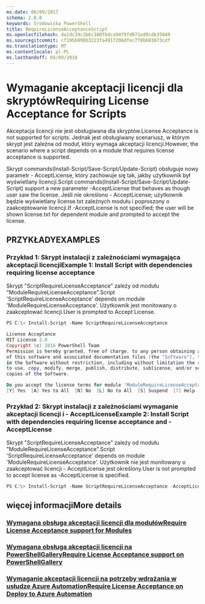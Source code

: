 ```yaml
---
ms.date: 06/09/2017
schema: 2.0.0
keywords: Środowiska PowerShell
title: RequireLicenseAcceptanceScript
ms.openlocfilehash: 4a2dc39c2b6c380fb4ca94f9fd071ed9cdb35049
ms.sourcegitcommit: cf195b090b3223fa4917206dfec7f0b603873cdf
ms.translationtype: MT
ms.contentlocale: pl-PL
ms.lasthandoff: 04/09/2018
---
```

# <a name="requiring-license-acceptance-for-scripts"></a><span data-ttu-id="457fe-103">Wymaganie akceptacji licencji dla skryptów</span><span class="sxs-lookup"><span data-stu-id="457fe-103">Requiring License Acceptance for Scripts</span></span>

<span data-ttu-id="457fe-104">Akceptacja licencji nie jest obsługiwana dla skryptów.</span><span class="sxs-lookup"><span data-stu-id="457fe-104">License Acceptance is not supported for scripts.</span></span> <span data-ttu-id="457fe-105">Jednak jest obsługiwany scenariusz, w którym skrypt jest zależna od moduł, który wymaga akceptacji licencji.</span><span class="sxs-lookup"><span data-stu-id="457fe-105">However, the scenario where a script depends on a module that requires license acceptance is supported.</span></span>

<span data-ttu-id="457fe-106">Skrypt commands(Install-Script/Save-Script/Update-Script) obsługuje nowy parametr - AcceptLicense, który zachowuje się tak, jakby użytkownik był wyświetlany licencji.</span><span class="sxs-lookup"><span data-stu-id="457fe-106">Script commands(Install-Script/Save-Script/Update-Script) support a new parameter -AcceptLicense that behaves as though user saw the license.</span></span> <span data-ttu-id="457fe-107">Jeśli nie określono - AcceptLicense; użytkownik będzie wyświetlany license.txt zależnych modułu i poproszony o zaakceptowanie licencji.</span><span class="sxs-lookup"><span data-stu-id="457fe-107">If -AcceptLicense is not specified; the user will be shown license.txt for dependent module and prompted to accept the license.</span></span>

## <a name="examples"></a><span data-ttu-id="457fe-108">PRZYKŁADY</span><span class="sxs-lookup"><span data-stu-id="457fe-108">EXAMPLES</span></span>

### <a name="example-1-install-script-with-dependencies-requiring-license-acceptance"></a><span data-ttu-id="457fe-109">Przykład 1: Skrypt instalacji z zależnościami wymagająca akceptacji licencji</span><span class="sxs-lookup"><span data-stu-id="457fe-109">Example 1: Install Script with dependencies requiring license acceptance</span></span>
<span data-ttu-id="457fe-110">Skrypt "ScriptRequireLicenseAcceptance" zależy od modułu "ModuleRequireLicenseAcceptance".</span><span class="sxs-lookup"><span data-stu-id="457fe-110">Script 'ScriptRequireLicenseAcceptance' depends on module 'ModuleRequireLicenseAcceptance'.</span></span> <span data-ttu-id="457fe-111">Użytkownik jest monitowany o zaakceptować licencji.</span><span class="sxs-lookup"><span data-stu-id="457fe-111">User is prompted to Accept License.</span></span>
```PowerShell
PS C:\> Install-Script -Name ScriptRequireLicenseAcceptance

License Acceptance
MIT License 2.0
Copyright (c) 2016 PowerShell Team
Permission is hereby granted, free of charge, to any person obtaining a copy
of this software and associated documentation files (the "Software"), to deal
in the Software without restriction, including without limitation the rights
to use, copy, modify, merge, publish, distribute, sublicense, and/or sell
copies of the Software.

Do you accept the license terms for module 'ModuleRequireLicenseAcceptance'.
[Y] Yes  [A] Yes to All  [N] No  [L] No to All  [S] Suspend  [?] Help (default is "N"):
```

### <a name="example-2-install-script-with-dependencies-requiring-license-acceptance-and--acceptlicense"></a><span data-ttu-id="457fe-112">Przykład 2: Skrypt instalacji z zależnościami wymaganie akceptacji licencji i - AcceptLicense</span><span class="sxs-lookup"><span data-stu-id="457fe-112">Example 2: Install Script with dependencies requiring license acceptance and -AcceptLicense</span></span>
<span data-ttu-id="457fe-113">Skrypt "ScriptRequireLicenseAcceptance" zależy od modułu "ModuleRequireLicenseAcceptance".</span><span class="sxs-lookup"><span data-stu-id="457fe-113">Script 'ScriptRequireLicenseAcceptance' depends on module 'ModuleRequireLicenseAcceptance'.</span></span> <span data-ttu-id="457fe-114">Użytkownik nie jest monitowany o zaakceptować licencji - AcceptLicense jest określony.</span><span class="sxs-lookup"><span data-stu-id="457fe-114">User is not prompted to accept license as -AcceptLicense is specified.</span></span>
```PowerShell
PS C:\> Install-Script -Name ScriptRequireLicenseAcceptance -AcceptLicense
```

## <a name="more-details"></a><span data-ttu-id="457fe-115">więcej informacji</span><span class="sxs-lookup"><span data-stu-id="457fe-115">More details</span></span>
### <a name="require-license-acceptance-support-for-modulesmodulerequirelicenseacceptancemd"></a>[<span data-ttu-id="457fe-116">Wymagana obsługa akceptacji licencji dla modułów</span><span class="sxs-lookup"><span data-stu-id="457fe-116">Require License Acceptance support for Modules</span></span>](../module/RequireLicenseAcceptance.md)

### <a name="require-license-acceptance-support-on-powershellgallerypsgallerypsgalleryrequireslicenseacceptancemd"></a>[<span data-ttu-id="457fe-117">Wymagana obsługa akceptacji licencji na PowerShellGallery</span><span class="sxs-lookup"><span data-stu-id="457fe-117">Require License Acceptance support on PowerShellGallery</span></span>](../../psgallery/psgallery_requires_license_acceptance.md)

### <a name="require-license-acceptance-on-deploy-to-azure-automationpsgallerypsgallerydeploytoazureautomationrequirelicenseacceptancemd"></a>[<span data-ttu-id="457fe-118">Wymaganie akceptacji licencji na potrzeby wdrażania w usłudze Azure Automation</span><span class="sxs-lookup"><span data-stu-id="457fe-118">Require License Acceptance on Deploy to Azure Automation</span></span>](../../psgallery/psgallery_deploy_to_azure_automation_requireLicenseAcceptance.md)